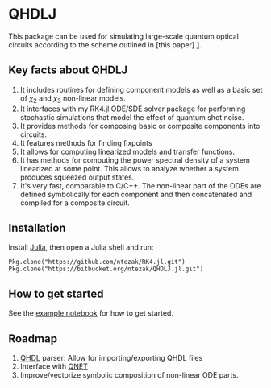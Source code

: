 # QHDLJ

This package can be used for simulating large-scale quantum optical circuits according to the scheme outlined in [this paper] [1].

## Key facts about QHDLJ

1. It includes routines for defining component models as well as a basic set of $\chi_2$ and $\chi_3$ non-linear models.  
2. It interfaces with my RK4.jl ODE/SDE solver package for performing stochastic simulations that model the effect of quantum shot noise.
3. It provides methods for composing basic or composite components into circuits.
4. It features methods for finding fixpoints
5. It allows for computing linearized models and transfer functions.
6. It has methods for computing the power spectral density of a system linearized at some point. This allows to analyze whether a system produces squeezed output states.
7. It's very fast, comparable to C/C++. The non-linear part of the ODEs are defined symbolically for each component and then concatenated and compiled for a composite circuit.

## Installation

Install [Julia][2], then open a Julia shell and run:

	Pkg.clone("https://github.com/ntezak/RK4.jl.git")
	Pkg.clone("https://bitbucket.org/ntezak/QHDLJ.jl.git")


## How to get started

See the [example notebook](http://nbviewer.ipython.org/urls/bitbucket.org/ntezak/qhdlj.jl/raw/master/examples/QHDLJ%20Example.ipynb) for how to get started.



## Roadmap

1. [QHDL][3] parser: Allow for importing/exporting QHDL files
2. Interface with [QNET][4]
3. Improve/vectorize symbolic composition of non-linear ODE parts.


[1]: http://arxiv.org/abs/1402.5983 "Santori, C., Pelc, J. S., Beausoleil, R. G., Tezak, N., Hamerly, R., & Mabuchi, H. (2014). Quantum noise in large-scale coherent nonlinear photonic circuits."

[2]: http://julialang.org

[3]: http://rsta.royalsocietypublishing.org/content/370/1979/5270 "Tezak, N., Niederberger, A., Pavlichin, D. S., Sarma, G., & Mabuchi, H. (2012). Specification of photonic circuits using quantum hardware description language. Philosophical Transactions. Series A, 370(1979), 5270–90."

[4]: http://mabuchilab.github.io/QNET/
